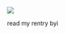 ![](https://64.media.tumblr.com/446ffe0663842deeaf02ac1e45a695d0/58cd486acacfdc38-e6/s400x600/10ae04bc6b39e9bebbfb39b79aafd75992b08a1b.gifv)

read my rentry byi
